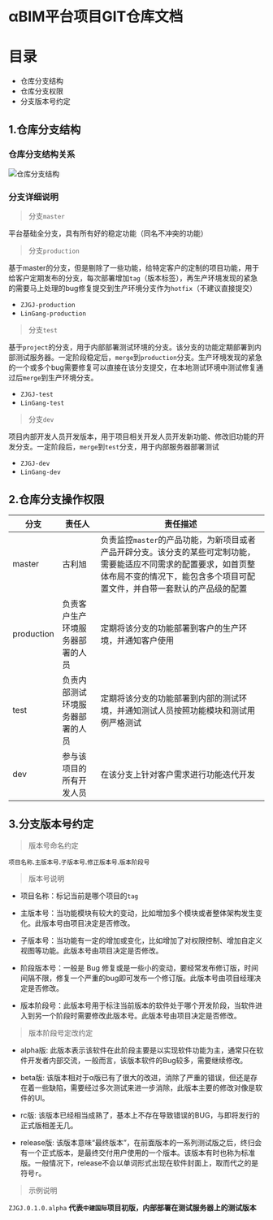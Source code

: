 αBIM平台项目GIT仓库文档
=====
# 目录

- 仓库分支结构
- 仓库分支权限
- 分支版本号约定

## 1.仓库分支结构

### 仓库分支结构关系

![仓库分支结构](./images/95c5a28ec75d7857d9308b97b58dfd9.png "仓库分支结构")

### 分支详细说明

>分支`master`

平台基础全分支，具有所有好的稳定功能（同名不冲突的功能）

>分支`production`

基于master的分支，但是剔除了一些功能，给特定客户的定制的项目功能，用于给客户定期发布的分支，每次部署增加`tag`（版本标签），再生产环境发现的紧急的需要马上处理的bug修复提交到生产环境分支作为`hotfix`（不建议直接提交）

- `ZJGJ-production`
- `LinGang-production`

>分支`test`

基于`project`的分支，用于内部部署测试环境的分支。该分支的功能定期部署到内部测试服务器。一定阶段稳定后，`merge`到`production`分支。生产环境发现的紧急的一个或多个bug需要修复可以直接在该分支提交，在本地测试环境中测试修复通过后`merge`到生产环境分支。

- `ZJGJ-test`
- `LinGang-test`

>分支`dev`

项目内部开发人员开发版本，用于项目相关开发人员开发新功能、修改旧功能的开发分支。一定阶段后，`merge`到`test`分支，用于内部服务器部署测试

- `ZJGJ-dev`
- `LinGang-dev`

## 2.仓库分支操作权限

分支 | 责任人 | 责任描述
--- | --- | ---
master | 古利旭 | 负责监控`master`的产品功能，为新项目或者产品开辟分支。该分支的某些可定制功能，需要能适应不同需求的配置要求，如首页整体布局不变的情况下，能包含多个项目可配置文件，并自带一套默认的产品级的配置
production | 负责客户生产环境服务器部署的人员 | 定期将该分支的功能部署到客户的生产环境，并通知客户使用
test | 负责内部测试环境服务器部署的人员 | 定期将该分支的功能部署到内部的测试环境，并通知测试人员按照功能模块和测试用例严格测试
dev | 参与该项目的所有开发人员 | 在该分支上针对客户需求进行功能迭代开发

## 3.分支版本号约定

>版本号命名约定

`项目名称`.`主版本号`.`子版本号`.`修正版本号`.`版本阶段号`

>版本号说明

- 项目名称：标记当前是哪个项目的`tag`

- 主版本号：当功能模块有较大的变动，比如增加多个模块或者整体架构发生变化。此版本号由项目决定是否修改。

- 子版本号：当功能有一定的增加或变化，比如增加了对权限控制、增加自定义视图等功能。此版本号由项目决定是否修改。

- 阶段版本号：一般是 Bug 修复或是一些小的变动，要经常发布修订版，时间间隔不限，修复一个严重的bug即可发布一个修订版。此版本号由项目经理决定是否修改。

- 版本阶段号：此版本号用于标注当前版本的软件处于哪个开发阶段，当软件进入到另一个阶段时需要修改此版本号。此版本号由项目决定是否修改。

>版本阶段号定改约定

- alpha版: 此版本表示该软件在此阶段主要是以实现软件功能为主，通常只在软件开发者内部交流，一般而言，该版本软件的Bug较多，需要继续修改。

- beta版: 该版本相对于α版已有了很大的改进，消除了严重的错误，但还是存在着一些缺陷，需要经过多次测试来进一步消除，此版本主要的修改对像是软件的UI。

- rc版: 该版本已经相当成熟了，基本上不存在导致错误的BUG，与即将发行的正式版相差无几。

- release版: 该版本意味“最终版本”，在前面版本的一系列测试版之后，终归会有一个正式版本，是最终交付用户使用的一个版本。该版本有时也称为标准版。一般情况下，release不会以单词形式出现在软件封面上，取而代之的是符号`r`。

>示例说明

`ZJGJ.0.1.0.alpha`
**代表`中建国际`项目初版，内部部署在测试服务器上的测试版本**














